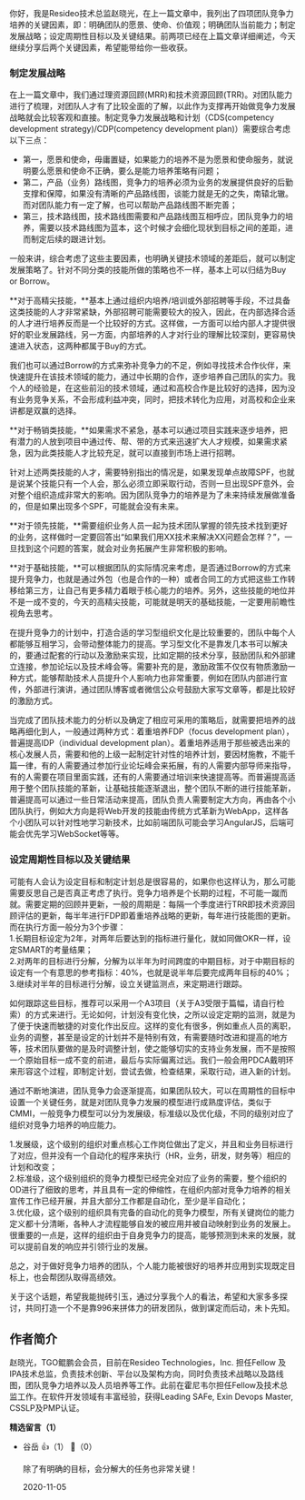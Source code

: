 你好，我是Resideo技术总监赵晓光，在上一篇文章中，我列出了四项团队竞争力培养的关键因素，即：明确团队的愿景、使命、价值观；明确团队当前能力；制定发展战略；设定周期性目标以及关键结果。前两项已经在上篇文章详细阐述，今天继续分享后两个关键因素，希望能带给你一些收获。

### 制定发展战略

在上一篇文章中，我们通过理资源回顾(MRR)和技术资源回顾(TRR)。对团队能力进行了梳理，对团队人才有了比较全面的了解，以此作为支撑再开始做竞争力发展战略就会比较客观和直接。制定竞争力发展战略和计划（CDS(competency development strategy)/CDP(competency development plan)）需要综合考虑以下三点：

- 第一，愿景和使命，毋庸置疑，如果能力的培养不是为愿景和使命服务，就说明要么愿景和使命不正确，要么是能力培养策略有问题；
- 第二，产品（业务）路线图，竞争力的培养必须为业务的发展提供良好的后勤支撑和保障，如果没有清晰的产品路线图，谈能力就是无的之失，南辕北辙。而对团队能力有一定了解，也可以帮助产品路线图不断完善；
- 第三，技术路线图，技术路线图需要和产品路线图互相呼应，团队竞争力的培养，需要以技术路线图为蓝本，这个时候才会细化现状到目标之间的差距，进而制定后续的跟进计划。

一般来讲，综合考虑了这些主要因素，也明确关键技术领域的差距后，就可以制定发展策略了。针对不同分类的技能所做的策略也不一样，基本上可以归结为Buy or Borrow。

**对于高精尖技能，**基本上通过组织内培养/培训或外部招聘等手段，不过具备这类技能的人才非常紧缺，外部招聘可能需要较大的投入，因此，在内部选择合适的人才进行培养反而是一个比较好的方式。这样做，一方面可以给内部人才提供很好的职业发展路线，另一方面，内部培养的人才对行业的理解比较深刻，更容易快速进入状态，这两种都属于Buy的方式。

我们也可以通过Borrow的方式来弥补竞争力的不足，例如寻找技术合作伙伴，来快速提升在该技术领域的能力，通过中长期的合作，逐步培养自己团队的实力。我个人的经验是，在这些前沿的技术领域，通过和高校合作是比较好的选择，因为没有业务竞争关系，不会形成利益冲突，同时，把技术转化为应用，对高校和企业来讲都是双赢的选择。

**对于畅销类技能，**如果需求不紧急，基本可以通过项目实践来逐步培养，把有潜力的人放到项目中通过传、帮、带的方式来迅速扩大人才规模，如果需求紧急，因为此类技能人才比较充足，就可以直接到市场上进行招聘。

针对上述两类技能的人才，需要特别指出的情况是，如果发现单点故障SPF，也就是说某个技能只有一个人会，那么必须立即采取行动，否则一旦出现SPF意外，会对整个组织造成非常大的影响。因为团队竞争力的培养是为了未来持续发展做准备的，但是如果出现多个SPF，可能就会没有未来。

**对于领先技能，**需要组织业务人员一起为技术团队掌握的领先技术找到更好的业务，这样做时一定要回答出“如果我们用XX技术来解决XX问题会怎样？”，一旦找到这个问题的答案，就会对业务拓展产生非常积极的影响。

**对于基础技能，**可以根据团队的实际情况来考虑，是否通过Borrow的方式来提升竞争力，也就是通过外包（也是合作的一种）或者合同工的方式把这些工作转移给第三方，让自己有更多精力着眼于核心能力的培养。另外，这些技能的地位并不是一成不变的，今天的高精尖技能，可能就是明天的基础技能，一定要用前瞻性视角去思考。

在提升竞争力的计划中，打造合适的学习型组织文化是比较重要的，团队中每个人都能够互相学习，会带动整体能力的提高。学习型文化不是靠发几本书可以解决的，要通过配套的行动以及激励来实现，比如定期的技术分享，鼓励团队和外部建立连接，参加论坛以及技术峰会等。需要补充的是，激励政策不仅仅有物质激励一种方式，能够帮助技术人员提升个人影响力也非常重要，例如在团队内部进行宣传，外部进行演讲，通过团队博客或者微信公众号鼓励大家写文章等，都是比较好的激励方式。

当完成了团队技术能力的分析以及确定了相应可采用的策略后，就需要把培养的战略再细化到人，一般通过两种方式：着重培养FDP（focus development plan），普遍提高IDP（individual development plan）。着重培养适用于那些被选出来的核心发展人员，需要和他的上级一起制定针对性的培养计划，要因材施教，不能千篇一律，有的人需要通过参加行业论坛峰会来拓展，有的人需要内部导师来指导，有的人需要在项目里面实践，还有的人需要通过培训来快速提高等。而普遍提高适用于整个团队技能的革新，让基础技能逐渐退出，整个团队不断的进行技能革新，普遍提高可以通过一些日常活动来提高，团队负责人需要制定大方向，再由各个小团队执行，例如大方向是将Web开发的技能由传统方式革新为WebApp，这样各个小团队可以针对性地学习新技术，比如前端团队可能会学习AngularJS，后端可能会优先学习WebSocket等等。

### 设定周期性目标以及关键结果

可能有人会认为设定目标和制定计划总是很容易的，如果你也这样认为，那么可能需要反思自己是否真正考虑了执行。竞争力培养是个长期的过程，不可能一蹴而就。需要定期的回顾并更新，一般的周期是：每隔一个季度进行TRR即技术资源回顾评估的更新，每半年进行FDP即着重培养战略的更新，每年进行技能图的更新。而在执行方面一般分为3个步骤：  
1.长期目标设定为2年，对两年后要达到的指标进行量化，就如同做OKR一样，设定SMART的考量结果；  
2.对两年的目标进行分解，分解为以半年为时间跨度的中期目标，对于中期目标的设定有一个有意思的参考指标：40%，也就是说半年后要完成两年目标的40%；  
3.继续对半年的目标进行分解，设立关键监测点，来定期进行跟踪。

如何跟踪这些目标，推荐可以采用一个A3项目（关于A3受限于篇幅，请自行检索）的方式来进行。无论如何，计划没有变化快，之所以设定定期的监测，就是为了便于快速而敏捷的对变化作出反应。这样的变化有很多，例如重点人员的离职，业务的调整，甚至是设定的计划并不是特别有效，有需要随时改进和提高的地方等，技术团队要做的是及时调整计划，使之能够切实的支持业务发展，而不是按照一个原始目标一成不变的前进，最后与实际偏离过远。我们一般会用PDCA戴明环来形容这个过程，即制定计划，尝试去做，检查结果，采取行动，进入新的计划。

通过不断地演进，团队竞争力会逐渐提高，如果团队较大，可以在周期性的目标中设置一个关键任务，就是对团队竞争力发展的模型进行成熟度评估，类似于CMMI，一般竞争力模型可以分为发展级，标准级以及优化级，不同的级别对应了组织对竞争力培养的响应能力。

1.发展级，这个级别的组织对重点核心工作岗位做出了定义，并且和业务目标进行了对应，但并没有一个自动化的程序来执行（HR，业务，研发，财务等）相应的计划和改变；  
2.标准级，这个级别组织的竞争力模型已经完全对应了业务的需要，整个组织的OD进行了细致的思考，并且具有一定的伸缩性，在组织内部对竞争力培养的相关宣传工作已经开展，并且大部分工作都是自动化，至少是半自动化；  
3.优化级，这个级别的组织具有完备的自动化的竞争力模型，所有关键岗位的能力定义都十分清晰，各种人才流程能够自发的被应用并被自动映射到业务的发展上。很重要的一点是，这样的组织由于自身竞争力的提高，能够预测到未来的发展，就可以提前自发的响应并引领行业的发展。

总之，对于做好竞争力培养的团队，个人能力能被很好的培养并应用到实现既定目标上，也会帮团队取得高绩效。

关于这个话题，希望我能抛砖引玉，通过分享我个人的看法，希望和大家多多探讨，共同打造一个不是靠996来拼体力的研发团队，做到谋定而后动，未卜先知。

## 作者简介

赵晓光，TGO鲲鹏会会员，目前在Resideo Technologies，Inc. 担任Fellow 及IPA技术总监，负责技术创新、平台以及架构方向，同时负责技术战略以及路线图，团队竞争力培养以及人员培养等工作。此前在霍尼韦尔担任Fellow及技术总监工作。在软件开发领域有丰富经验，获得Leading SAFe, Exin Devops Master, CSSLP及PMP认证。
<div><strong>精选留言（1）</strong></div><ul>
<li><span>谷岳</span> 👍（1） 💬（0）<p>除了有明确的目标，会分解大的任务也非常关键！</p>2020-11-05</li><br/>
</ul>